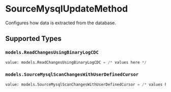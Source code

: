 # SourceMysqlUpdateMethod

Configures how data is extracted from the database.


## Supported Types

### `models.ReadChangesUsingBinaryLogCDC`

```python
value: models.ReadChangesUsingBinaryLogCDC = /* values here */
```

### `models.SourceMysqlScanChangesWithUserDefinedCursor`

```python
value: models.SourceMysqlScanChangesWithUserDefinedCursor = /* values here */
```

